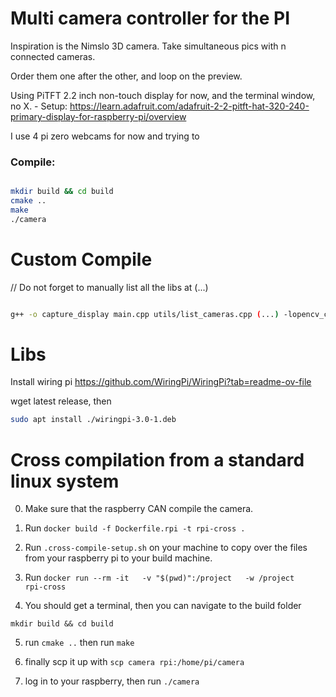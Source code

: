 # Multi camera controller for the PI

Inspiration is the Nimslo 3D camera.
Take simultaneous pics with n connected cameras.

Order them one after the other, and loop on the preview.

Using PiTFT 2.2 inch non-touch display for now, and the
terminal window, no X. - Setup: https://learn.adafruit.com/adafruit-2-2-pitft-hat-320-240-primary-display-for-raspberry-pi/overview


I use 4 pi zero webcams for now and trying to 


### Compile:

```bash

mkdir build && cd build
cmake ..
make
./camera

```

# Custom Compile

// Do not forget to manually list all the libs at (...)
```bash

g++ -o capture_display main.cpp utils/list_cameras.cpp (...) -lopencv_core -lopencv_imgproc -lopencv_videoio -lopencv_highgui -I/usr/include/opencv4 $(pkg-config --cflags --libs opencv4)

```

# Libs
Install wiring pi https://github.com/WiringPi/WiringPi?tab=readme-ov-file

wget latest release, then
```bash
sudo apt install ./wiringpi-3.0-1.deb
```

# Cross compilation from a standard linux system

0. Make sure that the raspberry CAN compile the camera.

1. Run `docker build -f Dockerfile.rpi -t rpi-cross .`

2. Run `.cross-compile-setup.sh` on your machine to copy over the files from your raspberry pi to your build machine.

3. Run `docker run --rm -it   -v "$(pwd)":/project   -w /project   rpi-cross`

4. You should get a terminal, then you can navigate to the build folder

`mkdir build && cd build`

5. run `cmake ..` then run `make`

6. finally scp it up with `scp camera rpi:/home/pi/camera`

7. log in to your raspberry, then run `./camera`


